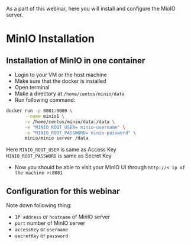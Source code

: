 As a part of this webinar, here you will install and configure the MioIO server.

# MinIO Installation
## Installation of MinIO in one container
* Login to your VM or the host machine
* Make sure that the docker is installed
* Open terminal
* Make a directory at `/home/centos/minio/data`
* Run following command:
``` bash
docker run -p 8081:9000 \
       --name minio1 \
       -v /home/centos/minio/data:/data \
       -e "MINIO_ROOT_USER= minio-username" \
       -e "MINIO_ROOT_PASSWORD= minio-password" \
       minio/minio server /data
```
Here `MINIO_ROOT_USER` is same as Access Key     
`MINIO_ROOT_PASSWORD` is same as Secret Key
* Now you should be able to visit your MinIO UI through `http://< ip of the machine >:8081`

## Configuration for this webinar
Note down following thing:
* `IP address` or `hostname` of MinIO server
* `port` number of MinIO server
* `accessKey` or `username`
* `secretKey` or `password`
